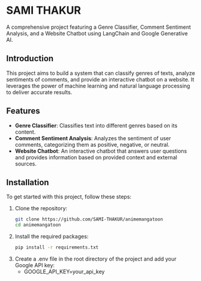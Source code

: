 # SAMI THAKUR

A comprehensive project featuring a Genre Classifier, Comment Sentiment Analysis, and a Website Chatbot using LangChain and Google Generative AI.

## Introduction

This project aims to build a system that can classify genres of texts, analyze sentiments of comments, and provide an interactive chatbot on a website. It leverages the power of machine learning and natural language processing to deliver accurate results.

## Features

- **Genre Classifier**: Classifies text into different genres based on its content.
- **Comment Sentiment Analysis**: Analyzes the sentiment of user comments, categorizing them as positive, negative, or neutral.
- **Website Chatbot**: An interactive chatbot that answers user questions and provides information based on provided context and external sources.

## Installation

To get started with this project, follow these steps:

1. Clone the repository:
   ```bash
   git clone https://github.com/SAMI-THAKUR/animemangatoon
   cd animemangatoon
2. Install the required packages:
   ```bash
   pip install -r requirements.txt
3. Create a .env file in the root directory of the project and add your Google API key:
    - GOOGLE_API_KEY=your_api_key
